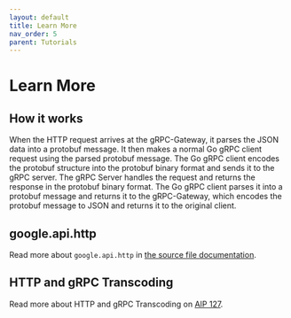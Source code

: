 ```yaml
---
layout: default
title: Learn More
nav_order: 5
parent: Tutorials
---
```


# Learn More

## How it works

When the HTTP request arrives at the gRPC-Gateway, it parses the JSON data into a protobuf message. It then makes a normal Go gRPC client request using the parsed protobuf message. The Go gRPC client encodes the protobuf structure into the protobuf binary format and sends it to the gRPC server. The gRPC Server handles the request and returns the response in the protobuf binary format. The Go gRPC client parses it into a protobuf message and returns it to the gRPC-Gateway, which encodes the protobuf message to JSON and returns it to the original client.

## google.api.http

Read more about `google.api.http` in [the source file documentation](https://github.com/googleapis/googleapis/blob/master/google/api/http.proto).

## HTTP and gRPC Transcoding

Read more about HTTP and gRPC Transcoding on [AIP 127](https://google.aip.dev/127).
